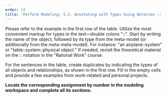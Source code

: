 ```yaml
---
order: 13
title: 'Perform Modeling: 5.2. Annotating with Types Using Notation ::'
---
```


Please refer to the example in the first row of the table. Utilize the most convenient markup for types in the text—double colons "::". Start by writing the name of the object, followed by its type from the meta-model (or additionally from the meta-meta-model). For instance: "an airplane::system" or "table::system::physical object." If needed, revisit the theoretical material on the :: notation in the "Rational Work" course.

For the sentences in the table, create duplicates by indicating the types of all objects and relationships, as shown in the first row. Fill in the empty cells and provide a few examples from work-related and personal projects.

**Locate the corresponding assignment by number in the modeling workspace and complete all its sections.**